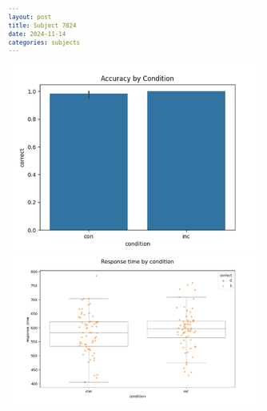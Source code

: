 ```yaml
---
layout: post
title: Subject 7024
date: 2024-11-14
categories: subjects
---
```


![](data/7024/run-9/7024_NF_acc.png)
![](data/7024/run-9/7024_NF_rt.png)
